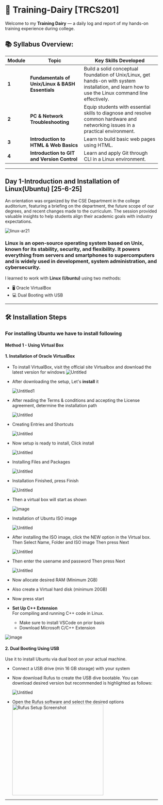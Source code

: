 # 📝 Training-Dairy [TRCS201]

Welcome to my **Training Dairy** — a daily log and report of my hands-on training experience during college. 


## 📚 Syllabus Overview:

| Module | Topic                                            | Key Skills Developed                                                                                                                               |
| ------ | ------------------------------------------------ | -------------------------------------------------------------------------------------------------------------------------------------------------- |
| **1**    | **Fundamentals of Unix/Linux & BASH Essentials** | Build a solid conceptual foundation of Unix/Linux, get hands-on with system installation, and learn how to use the Linux command line effectively. |
| **2**    | **PC & Network Troubleshooting**                 | Equip students with essential skills to diagnose and resolve common hardware and networking issues in a practical environment.                     |
| **3**    | **Introduction to HTML & Web Basics**            | Learn to build basic web pages using HTML.                                                                                                         |
| **4**    | **Introduction to GIT and Version Control**      | Learn and apply Git through CLI in a Linux environment.                                                                                            |

---


## Day 1-Introduction and Installation of Linux(Ubuntu) [25-6-25]
An orientation was organized by the CSE Department in the college auditorium, featuring a briefing on the department, the future scope of our degrees, and recent changes made to the curriculum.
The session provided valuable insights to help students align their academic goals with industry expectations.

![linux-ar21](https://github.com/user-attachments/assets/a2a6f892-7065-4a9b-9a1e-de73d30670bd)

### Linux is an open-source operating system based on Unix, known for its stability, security, and flexibility. It powers everything from servers and smartphones to supercomputers and is widely used in development, system administration, and cybersecurity.
 
 I learned to work with **Linux (Ubuntu)** using two methods:

- 🖥️ Oracle VirtualBox
- 💻 Dual Booting with USB

---
## 🛠️ Installation Steps 

### For installing Ubuntu we have to install following 
#### Method 1 - Using Virtual Box

#### 1. **Installation of Oracle VirtualBox**
   - To install VirtualBox, visit the official site Virtualbox and download the latest version for windows 
   ![Untitled](https://github.com/user-attachments/assets/766cf09f-58eb-4abb-8317-78b05db085af)
   
   - After downloading the setup, Let's **install** it



      ![Untitled1](https://github.com/user-attachments/assets/05cab4a6-1749-4275-9fbe-b87fab54206c)

   - After reading the Terms & conditions and accepting the License agreement, determine the installation path



     ![Untitled](https://github.com/user-attachments/assets/5822c1cf-75a7-4925-92dc-d6f099b29092)

   - Creating Entries and Shortcuts



     ![Untitled](https://github.com/user-attachments/assets/4a1c3997-2ea4-4193-828f-fe550505e3bb)

     
   - Now setup is ready to install, Click install



     ![Untitled](https://github.com/user-attachments/assets/eeecc3a7-a1fb-41dd-967b-e1fba9219786)

   - Installing Files and Packages



     ![Untitled](https://github.com/user-attachments/assets/77b9a592-a587-4c1a-8174-e04e7a6f9dfc)

   - Installation Finished, press  Finish



     ![Untitled](https://github.com/user-attachments/assets/38d3360e-b20d-4cd0-996a-c5f996ce13c9)


   - Then a virtual box will start as shown



     ![image](https://github.com/user-attachments/assets/940937dd-0550-4027-9415-3fca9672de68)


   - Installation of Ubuntu ISO image


     ![Untitled](https://github.com/user-attachments/assets/91fdd545-5952-4cdd-92a8-bf67192caaab)


   - After installing the ISO image, click the NEW option in the Virtual box.
     Then Select Name, Folder and ISO image
     Then press Next


     ![Untitled](https://github.com/user-attachments/assets/2544390c-e348-4dae-b0ae-ab972e85c13f)



   - Then enter the usename and password 
     Then press Next


     ![Untitled](https://github.com/user-attachments/assets/8c824524-4c8e-45a3-8a29-cd49fb302d97)


  - Now allocate desired RAM (Minimum 2GB)
  - Also create a Virtual hard disk (minimum 20GB)
  - Now press start


- **Set Up C++ Extension**  
   For compiling and running C++ code in Linux.
   - Make sure to install VSCode on prior basis
   - Download Microsoft C/C++ Extension

![image](https://github.com/user-attachments/assets/ecf2170e-ac30-41a4-9658-19d91f3a0480)
     


#### 2. **Dual Booting Using USB**  
   Use it to install Ubuntu via dual boot on your actual machine.
   - Connect a USB drive (min 16 GB storage) with your system
   - Now download Rufus to create the USB dive bootable. You can download desired version but recommended is highlighted as follows:

     ![Untitled](https://github.com/user-attachments/assets/f5dc57bb-896f-415d-9c77-728d23999ab8)
   - Open the Rufus software and select the desired options
     <img src="![image](https://github.com/user-attachments/assets/53eb905f-2f8c-4af1-9648-2f5eee11d53b)
" alt="Rufus Setup Screenshot" width="300"/>


---


